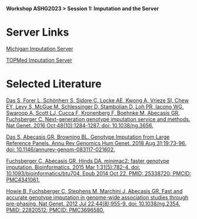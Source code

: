 **Workshop ASHG2023  > Session 1: Imputation and the Server**

# Server Links

[Michigan Imputation Server](https://imputationserver.sph.umich.edu)

[TOPMed Imputation Server](https://imputation.biodatacatalyst.nhlbi.nih.gov)


# Selected Literature

[Das S, Forer L, Schönherr S, Sidore C, Locke AE, Kwong A, Vrieze SI, Chew EY, Levy S, McGue M, Schlessinger D, Stambolian D, Loh PR, Iacono WG, Swaroop A, Scott LJ, Cucca F, Kronenberg F, Boehnke M, Abecasis GR, Fuchsberger C. Next-generation genotype imputation service and methods. Nat Genet. 2016 Oct;48(10):1284-1287. doi: 10.1038/ng.3656.](https://www.ncbi.nlm.nih.gov/pmc/articles/pmid/27571263/)

[Das S, Abecasis GR, Browning BL. Genotype Imputation from Large Reference Panels. Annu Rev Genomics Hum Genet. 2018 Aug 31;19:73-96. doi: 10.1146/annurev-genom-083117-021602.](https://arjournals.annualreviews.org/doi/10.1146/annurev-genom-083117-021602?url_ver=Z39.88-2003&rfr_id=ori:rid:crossref.org&rfr_dat=cr_pub%20%200pubmed)

[Fuchsberger C, Abecasis GR, Hinds DA. minimac2: faster genotype imputation. Bioinformatics. 2015 Mar 1;31(5):782-4. doi: 10.1093/bioinformatics/btu704. Epub 2014 Oct 22. PMID: 25338720; PMCID: PMC4341061.](https://www.ncbi.nlm.nih.gov/pmc/articles/pmid/25338720/)

[Howie B, Fuchsberger C, Stephens M, Marchini J, Abecasis GR. Fast and accurate genotype imputation in genome-wide association studies through pre-phasing. Nat Genet. 2012 Jul 22;44(8):955-9. doi: 10.1038/ng.2354. PMID: 22820512; PMCID: PMC3696580.](https://www.ncbi.nlm.nih.gov/pmc/articles/pmid/22820512/)
